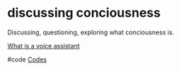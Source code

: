 # discussing conciousness
Discussing, questioning, exploring what conciousness is.

[What is a voice assistant](output/themes/What%20is%20a%20voice%20assistant.md)

#code [Codes](output/codes/Codes.md)